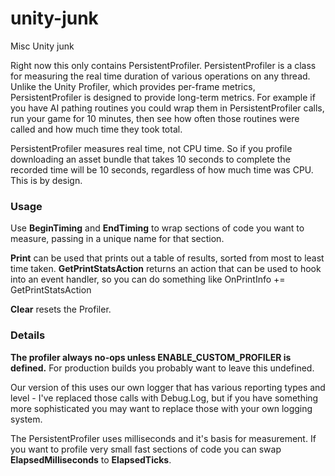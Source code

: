 # unity-junk
Misc Unity junk

Right now this only contains PersistentProfiler. PersistentProfiler is a class for measuring the real time duration of various operations on any thread. Unlike the Unity Profiler, which provides per-frame metrics, PersistentProfiler is designed to provide long-term metrics. For example if you have AI pathing routines you could wrap them in PersistentProfiler calls, run your game for 10 minutes, then see how often those routines were called and how much time they took total.

PersistentProfiler measures real time, not CPU time. So if you profile downloading an asset bundle that takes 10 seconds to complete the recorded time will be 10 seconds, regardless of how much time was CPU. This is by design. 

### Usage

Use **BeginTiming** and **EndTiming** to wrap sections of code you want to measure, passing in a unique name for that section.

**Print** can be used that prints out a table of results, sorted from most to least time taken. **GetPrintStatsAction** returns an action that can be used to hook into an event handler, so you can do something like OnPrintInfo += GetPrintStatsAction

**Clear** resets the Profiler. 


### Details

**The profiler always no-ops unless ENABLE_CUSTOM_PROFILER is defined.** For production builds you probably want to leave this undefined.

Our version of this uses our own logger that has various reporting types and level  - I've replaced those calls with Debug.Log, but if you have something more sophisticated you may want to replace those with your own logging system.

The PersistentProfiler uses milliseconds and it's basis for measurement. If you want to profile very small fast sections of code you can swap **ElapsedMilliseconds** to **ElapsedTicks**.  
